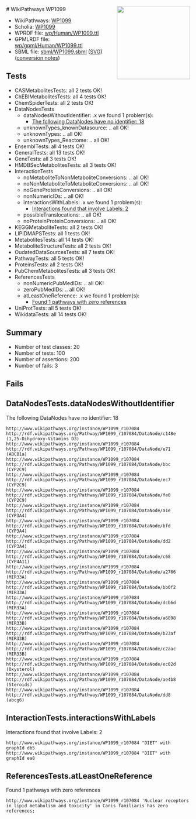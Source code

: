 <img style="float: right; width: 200px" src="../logo.png" />
# WikiPathways WP1099

* WikiPathways: [WP1099](https://identifiers.org/wikipathways:WP1099)
* Scholia: [WP1099](https://scholia.toolforge.org/wikipathways/WP1099)
* WPRDF file: [wp/Human/WP1099.ttl](../wp/Human/WP1099.ttl)
* GPMLRDF file: [wp/gpml/Human/WP1099.ttl](../wp/gpml/Human/WP1099.ttl)
* SBML file: [sbml/WP1099.sbml](../sbml/WP1099.sbml) ([SVG](../sbml/WP1099.svg)) ([conversion notes](../sbml/WP1099.txt))

## Tests
* CASMetabolitesTests: all 2 tests OK!
* ChEBIMetabolitesTests: all 4 tests OK!
* ChemSpiderTests: all 2 tests OK!
* DataNodesTests
    * dataNodesWithoutIdentifier: .x we found 1 problem(s):
        * [The following DataNodes have no identifier: 18](#8792c498)
    * unknownTypes_knownDatasource: .. all OK!
    * unknownTypes: .. all OK!
    * unknownTypes_Reactome: .. all OK!
* EnsemblTests: all 4 tests OK!
* GeneralTests: all 13 tests OK!
* GeneTests: all 3 tests OK!
* HMDBSecMetabolitesTests: all 3 tests OK!
* InteractionTests
    * noMetaboliteToNonMetaboliteConversions: .. all OK!
    * noNonMetaboliteToMetaboliteConversions: .. all OK!
    * noGeneProteinConversions: .. all OK!
    * nonNumericIDs: .. all OK!
    * interactionsWithLabels: .x we found 1 problem(s):
        * [Interactions found that involve Labels: 2](#630d2679)
    * possibleTranslocations: .. all OK!
    * noProteinProteinConversions: .. all OK!
* KEGGMetaboliteTests: all 2 tests OK!
* LIPIDMAPSTests: all 1 tests OK!
* MetabolitesTests: all 14 tests OK!
* MetaboliteStructureTests: all 2 tests OK!
* OudatedDataSourcesTests: all 7 tests OK!
* PathwayTests: all 5 tests OK!
* ProteinsTests: all 2 tests OK!
* PubChemMetabolitesTests: all 3 tests OK!
* ReferencesTests
    * nonNumericPubMedIDs: .. all OK!
    * zeroPubMedIDs: .. all OK!
    * atLeastOneReference: .x we found 1 problem(s):
        * [Found 1 pathways with zero references](#35eb778e)
* UniProtTests: all 5 tests OK!
* WikidataTests: all 14 tests OK!


## Summary

* Number of test classes: 20
* Number of tests: 100
* Number of assertions: 200
* Number of fails: 3

## Fails

<a name="8792c498" />

## DataNodesTests.dataNodesWithoutIdentifier

The following DataNodes have no identifier: 18
```
http://www.wikipathways.org/instance/WP1099_r107084 http://rdf.wikipathways.org/Pathway/WP1099_r107084/DataNode/c148e (1,25-Dihydroxy-Vitamins D3)
http://www.wikipathways.org/instance/WP1099_r107084 http://rdf.wikipathways.org/Pathway/WP1099_r107084/DataNode/e71 (ABCB1a)
http://www.wikipathways.org/instance/WP1099_r107084 http://rdf.wikipathways.org/Pathway/WP1099_r107084/DataNode/bbc (CYP2C9)
http://www.wikipathways.org/instance/WP1099_r107084 http://rdf.wikipathways.org/Pathway/WP1099_r107084/DataNode/ec7 (CYP2C9)
http://www.wikipathways.org/instance/WP1099_r107084 http://rdf.wikipathways.org/Pathway/WP1099_r107084/DataNode/fe0 (CYP2C9)
http://www.wikipathways.org/instance/WP1099_r107084 http://rdf.wikipathways.org/Pathway/WP1099_r107084/DataNode/a1e (CYP3A4)
http://www.wikipathways.org/instance/WP1099_r107084 http://rdf.wikipathways.org/Pathway/WP1099_r107084/DataNode/bfd (CYP3A4)
http://www.wikipathways.org/instance/WP1099_r107084 http://rdf.wikipathways.org/Pathway/WP1099_r107084/DataNode/dd2 (CYP3A4)
http://www.wikipathways.org/instance/WP1099_r107084 http://rdf.wikipathways.org/Pathway/WP1099_r107084/DataNode/c68 (CYP4A11)
http://www.wikipathways.org/instance/WP1099_r107084 http://rdf.wikipathways.org/Pathway/WP1099_r107084/DataNode/a2766 (MIR33A)
http://www.wikipathways.org/instance/WP1099_r107084 http://rdf.wikipathways.org/Pathway/WP1099_r107084/DataNode/bb0f2 (MIR33A)
http://www.wikipathways.org/instance/WP1099_r107084 http://rdf.wikipathways.org/Pathway/WP1099_r107084/DataNode/dcb6d (MIR33A)
http://www.wikipathways.org/instance/WP1099_r107084 http://rdf.wikipathways.org/Pathway/WP1099_r107084/DataNode/a6898 (MIR33B)
http://www.wikipathways.org/instance/WP1099_r107084 http://rdf.wikipathways.org/Pathway/WP1099_r107084/DataNode/b23af (MIR33B)
http://www.wikipathways.org/instance/WP1099_r107084 http://rdf.wikipathways.org/Pathway/WP1099_r107084/DataNode/c2aac (MIR33B)
http://www.wikipathways.org/instance/WP1099_r107084 http://rdf.wikipathways.org/Pathway/WP1099_r107084/DataNode/ec02d (Oxysterol)
http://www.wikipathways.org/instance/WP1099_r107084 http://rdf.wikipathways.org/Pathway/WP1099_r107084/DataNode/ae4b8 (Steroids)
http://www.wikipathways.org/instance/WP1099_r107084 http://rdf.wikipathways.org/Pathway/WP1099_r107084/DataNode/dd8 (abcg6)
```

<a name="630d2679" />

## InteractionTests.interactionsWithLabels

Interactions found that involve Labels: 2
```
http://www.wikipathways.org/instance/WP1099_r107084 "DIET" with graphId db5
http://www.wikipathways.org/instance/WP1099_r107084 "DIET" with graphId ea8
```

<a name="35eb778e" />

## ReferencesTests.atLeastOneReference

Found 1 pathways with zero references
```
http://www.wikipathways.org/instance/WP1099_r107084 'Nuclear receptors in lipid metabolism and toxicity' in Canis familiaris has zero references; 
```

